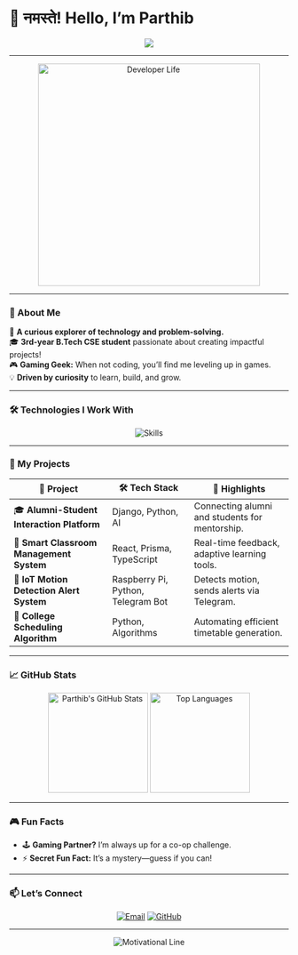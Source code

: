 # 👋 नमस्ते! Hello, I’m **Parthib**  

<p align="center">
  <img src="https://readme-typing-svg.herokuapp.com?font=Fira+Code&weight=600&size=30&pause=1000&color=5c7ef7&center=true&width=700&lines=Welcome+to+my+GitHub+profile!;Tech+Enthusiast+%7C+IoT+Creator;React+Dev+%7C+Problem+Solver;Gaming+%26+Code+-+My+Jam!;Let's+Build+Something+Awesome+Together!" />
</p>


---

<p align="center">
  <img src="https://media.giphy.com/media/3kPDmoWdBpQPNhCnUG/giphy.gif" alt="Developer Life" width="400" />
</p>

---

### 🚀 About Me  
🌟 **A curious explorer of technology and problem-solving.**  
🎓 **3rd-year B.Tech CSE student** passionate about creating impactful projects!  
🎮 **Gaming Geek:** When not coding, you’ll find me leveling up in games.  
💡 **Driven by curiosity** to learn, build, and grow.  

---

### 🛠️ Technologies I Work With  
<p align="center">
  <img src="https://skillicons.dev/icons?i=react,typescript,express,django,java,python,postgres,html,css,js,git" alt="Skills" />
</p>

---

### 🌟 My Projects  
| 🚀 **Project**                                  | 🛠️ **Tech Stack**           | 🌟 **Highlights**                                     |
|------------------------------------------------|-----------------------------|------------------------------------------------------|
| 🎓 **Alumni-Student Interaction Platform**     | Django, Python, AI          | Connecting alumni and students for mentorship.       |
| 🏫 **Smart Classroom Management System**       | React, Prisma, TypeScript   | Real-time feedback, adaptive learning tools.         |
| 🔔 **IoT Motion Detection Alert System**       | Raspberry Pi, Python, Telegram Bot | Detects motion, sends alerts via Telegram.          |
| 📅 **College Scheduling Algorithm**            | Python, Algorithms          | Automating efficient timetable generation.           |

---

### 📈 GitHub Stats  
<p align="center">
  <img src="https://github-readme-stats.vercel.app/api?username=The-Parthib&show_icons=true&theme=radical" alt="Parthib's GitHub Stats" height="180" />
  <img src="https://github-readme-stats.vercel.app/api/top-langs/?username=The-Parthib&layout=compact&theme=radical" alt="Top Languages" height="180" />
</p>

---

### 🎮 Fun Facts  
- 🕹️ **Gaming Partner?** I’m always up for a co-op challenge.  
- ⚡ **Secret Fun Fact:** It’s a mystery—guess if you can!  

---

### 📫 Let’s Connect  
<p align="center">
  <a href="mailto:rijupanja81@gmail.com"><img src="https://img.shields.io/badge/Email-%23EA4335.svg?&style=for-the-badge&logo=gmail&logoColor=white" alt="Email" /></a>
  <a href="https://github.com/The-Parthib"><img src="https://img.shields.io/badge/GitHub-%2312100E.svg?&style=for-the-badge&logo=github&logoColor=white" alt="GitHub" /></a>
</p>

---

<p align="center">
  <img src="https://readme-typing-svg.herokuapp.com?font=Fira+Code&weight=600&size=22&pause=1000&color=F75C7E&center=true&width=450&lines=✨+Keep+Learning%2C+Keep+Coding!+✨" alt="Motivational Line" />
</p>
